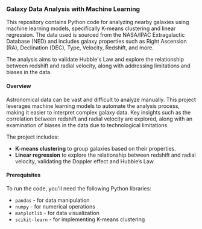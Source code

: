 ### Galaxy Data Analysis with Machine Learning

This repository contains Python code for analyzing nearby galaxies using machine learning models, 
specifically K-means clustering and linear regression. 
The data used is sourced from the NASA/IPAC Extragalactic Database (NED) 
and includes galaxy properties such as Right Ascension (RA), Declination (DEC), Type, Velocity, Redshift, and more. 

The analysis aims to validate Hubble's Law and explore the relationship between redshift and radial velocity, 
along with addressing limitations and biases in the data.



#### Overview

Astronomical data can be vast and difficult to analyze manually.
This project leverages machine learning models to automate the analysis process, 
making it easier to interpret complex galaxy data. 
Key insights such as the correlation between redshift and radial velocity are explored, 
along with an examination of biases in the data due to technological limitations.

The project includes:
- **K-means clustering** to group galaxies based on their properties.
- **Linear regression** to explore the relationship between redshift and radial velocity, validating the Doppler effect and Hubble’s Law.

#### Prerequisites

To run the code, you'll need the following Python libraries:
- `pandas` - for data manipulation
- `numpy` - for numerical operations
- `matplotlib` - for data visualization
- `scikit-learn` - for implementing K-means clustering

